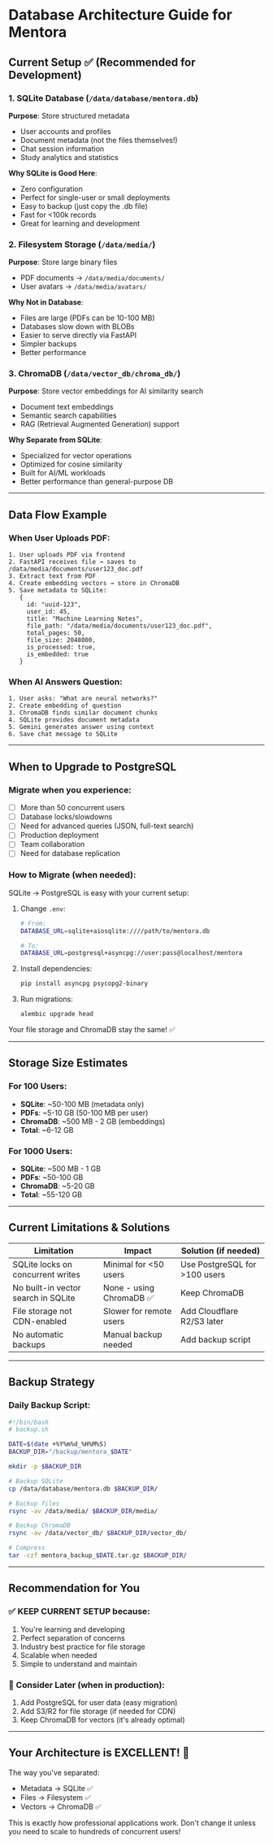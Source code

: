 # Database Architecture Guide for Mentora

## Current Setup ✅ (Recommended for Development)

### 1. SQLite Database (`/data/database/mentora.db`)
**Purpose**: Store structured metadata
- User accounts and profiles
- Document metadata (not the files themselves!)
- Chat session information
- Study analytics and statistics

**Why SQLite is Good Here**:
- Zero configuration
- Perfect for single-user or small deployments
- Easy to backup (just copy the .db file)
- Fast for <100k records
- Great for learning and development

### 2. Filesystem Storage (`/data/media/`)
**Purpose**: Store large binary files
- PDF documents → `/data/media/documents/`
- User avatars → `/data/media/avatars/`

**Why Not in Database**:
- Files are large (PDFs can be 10-100 MB)
- Databases slow down with BLOBs
- Easier to serve directly via FastAPI
- Simpler backups
- Better performance

### 3. ChromaDB (`/data/vector_db/chroma_db/`)
**Purpose**: Store vector embeddings for AI similarity search
- Document text embeddings
- Semantic search capabilities
- RAG (Retrieval Augmented Generation) support

**Why Separate from SQLite**:
- Specialized for vector operations
- Optimized for cosine similarity
- Built for AI/ML workloads
- Better performance than general-purpose DB

---

## Data Flow Example

### When User Uploads PDF:
```
1. User uploads PDF via frontend
2. FastAPI receives file → saves to /data/media/documents/user123_doc.pdf
3. Extract text from PDF
4. Create embedding vectors → store in ChromaDB
5. Save metadata to SQLite:
   {
     id: "uuid-123",
     user_id: 45,
     title: "Machine Learning Notes",
     file_path: "/data/media/documents/user123_doc.pdf",
     total_pages: 50,
     file_size: 2048000,
     is_processed: true,
     is_embedded: true
   }
```

### When AI Answers Question:
```
1. User asks: "What are neural networks?"
2. Create embedding of question
3. ChromaDB finds similar document chunks
4. SQLite provides document metadata
5. Gemini generates answer using context
6. Save chat message to SQLite
```

---

## When to Upgrade to PostgreSQL

### Migrate when you experience:
- [ ] More than 50 concurrent users
- [ ] Database locks/slowdowns
- [ ] Need for advanced queries (JSON, full-text search)
- [ ] Production deployment
- [ ] Team collaboration
- [ ] Need for database replication

### How to Migrate (when needed):
SQLite → PostgreSQL is easy with your current setup:

1. Change `.env`:
   ```bash
   # From:
   DATABASE_URL=sqlite+aiosqlite:////path/to/mentora.db
   
   # To:
   DATABASE_URL=postgresql+asyncpg://user:pass@localhost/mentora
   ```

2. Install dependencies:
   ```bash
   pip install asyncpg psycopg2-binary
   ```

3. Run migrations:
   ```bash
   alembic upgrade head
   ```

Your file storage and ChromaDB stay the same! ✅

---

## Storage Size Estimates

### For 100 Users:
- **SQLite**: ~50-100 MB (metadata only)
- **PDFs**: ~5-10 GB (50-100 MB per user)
- **ChromaDB**: ~500 MB - 2 GB (embeddings)
- **Total**: ~6-12 GB

### For 1000 Users:
- **SQLite**: ~500 MB - 1 GB
- **PDFs**: ~50-100 GB
- **ChromaDB**: ~5-20 GB
- **Total**: ~55-120 GB

---

## Current Limitations & Solutions

| Limitation | Impact | Solution (if needed) |
|------------|--------|---------------------|
| SQLite locks on concurrent writes | Minimal for <50 users | Use PostgreSQL for >100 users |
| No built-in vector search in SQLite | None - using ChromaDB ✅ | Keep ChromaDB |
| File storage not CDN-enabled | Slower for remote users | Add Cloudflare R2/S3 later |
| No automatic backups | Manual backup needed | Add backup script |

---

## Backup Strategy

### Daily Backup Script:
```bash
#!/bin/bash
# backup.sh

DATE=$(date +%Y%m%d_%H%M%S)
BACKUP_DIR="/backup/mentora_$DATE"

mkdir -p $BACKUP_DIR

# Backup SQLite
cp /data/database/mentora.db $BACKUP_DIR/

# Backup files
rsync -av /data/media/ $BACKUP_DIR/media/

# Backup ChromaDB
rsync -av /data/vector_db/ $BACKUP_DIR/vector_db/

# Compress
tar -czf mentora_backup_$DATE.tar.gz $BACKUP_DIR/
```

---

## Recommendation for You

### ✅ KEEP CURRENT SETUP because:
1. You're learning and developing
2. Perfect separation of concerns
3. Industry best practice for file storage
4. Scalable when needed
5. Simple to understand and maintain

### 📝 Consider Later (when in production):
1. Add PostgreSQL for user data (easy migration)
2. Add S3/R2 for file storage (if needed for CDN)
3. Keep ChromaDB for vectors (it's already optimal)

---

## Your Architecture is EXCELLENT! 🎉

The way you've separated:
- Metadata → SQLite ✅
- Files → Filesystem ✅  
- Vectors → ChromaDB ✅

This is exactly how professional applications work. Don't change it unless you need to scale to hundreds of concurrent users!

